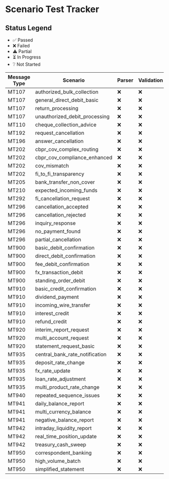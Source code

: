 # Scenario Test Tracker

## Status Legend
- ✅ Passed
- ❌ Failed
- ⚠️ Partial
- ⏳ In Progress
- ❔ Not Started

| Message Type | Scenario | Parser | Validation | Round Trip | Notes |
|--------------|----------|--------|------------|------------|-------|
| MT107 | authorized_bulk_collection | ❌ | ❌ | ❌ | |
| MT107 | general_direct_debit_basic | ❌ | ❌ | ❌ | |
| MT107 | return_processing | ❌ | ❌ | ❌ | |
| MT107 | unauthorized_debit_processing | ❌ | ❌ | ❌ | |
| MT110 | cheque_collection_advice | ❌ | ❌ | ❌ | |
| MT192 | request_cancellation | ❌ | ❌ | ❌ | |
| MT196 | answer_cancellation | ❌ | ❌ | ❌ | |
| MT202 | cbpr_cov_complex_routing | ❌ | ❌ | ❌ | |
| MT202 | cbpr_cov_compliance_enhanced | ❌ | ❌ | ❌ | |
| MT202 | cov_mismatch | ❌ | ❌ | ❌ | |
| MT202 | fi_to_fi_transparency | ❌ | ❌ | ❌ | |
| MT205 | bank_transfer_non_cover | ❌ | ❌ | ❌ | |
| MT210 | expected_incoming_funds | ❌ | ❌ | ❌ | |
| MT292 | fi_cancellation_request | ❌ | ❌ | ❌ | |
| MT296 | cancellation_accepted | ❌ | ❌ | ❌ | |
| MT296 | cancellation_rejected | ❌ | ❌ | ❌ | |
| MT296 | inquiry_response | ❌ | ❌ | ❌ | |
| MT296 | no_payment_found | ❌ | ❌ | ❌ | |
| MT296 | partial_cancellation | ❌ | ❌ | ❌ | |
| MT900 | basic_debit_confirmation | ❌ | ❌ | ❌ | |
| MT900 | direct_debit_confirmation | ❌ | ❌ | ❌ | |
| MT900 | fee_debit_confirmation | ❌ | ❌ | ❌ | |
| MT900 | fx_transaction_debit | ❌ | ❌ | ❌ | |
| MT900 | standing_order_debit | ❌ | ❌ | ❌ | |
| MT910 | basic_credit_confirmation | ❌ | ❌ | ❌ | |
| MT910 | dividend_payment | ❌ | ❌ | ❌ | |
| MT910 | incoming_wire_transfer | ❌ | ❌ | ❌ | |
| MT910 | interest_credit | ❌ | ❌ | ❌ | |
| MT910 | refund_credit | ❌ | ❌ | ❌ | |
| MT920 | interim_report_request | ❌ | ❌ | ❌ | |
| MT920 | multi_account_request | ❌ | ❌ | ❌ | |
| MT920 | statement_request_basic | ❌ | ❌ | ❌ | |
| MT935 | central_bank_rate_notification | ❌ | ❌ | ❌ | |
| MT935 | deposit_rate_change | ❌ | ❌ | ❌ | |
| MT935 | fx_rate_update | ❌ | ❌ | ❌ | |
| MT935 | loan_rate_adjustment | ❌ | ❌ | ❌ | |
| MT935 | multi_product_rate_change | ❌ | ❌ | ❌ | |
| MT940 | repeated_sequence_issues | ❌ | ❌ | ❌ | |
| MT941 | daily_balance_report | ❌ | ❌ | ❌ | |
| MT941 | multi_currency_balance | ❌ | ❌ | ❌ | |
| MT941 | negative_balance_report | ❌ | ❌ | ❌ | |
| MT942 | intraday_liquidity_report | ❌ | ❌ | ❌ | |
| MT942 | real_time_position_update | ❌ | ❌ | ❌ | |
| MT942 | treasury_cash_sweep | ❌ | ❌ | ❌ | |
| MT950 | correspondent_banking | ❌ | ❌ | ❌ | |
| MT950 | high_volume_batch | ❌ | ❌ | ❌ | |
| MT950 | simplified_statement | ❌ | ❌ | ❌ | |